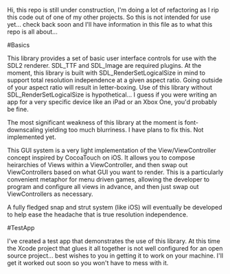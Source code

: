 Hi, this repo is still under construction, I'm doing a lot of refactoring as I rip this code out of one of my other projects. So this is not intended for use yet... check back soon and I'll have information in this file as to what this repo is all about...


#Basics

This library provides a set of basic user interface controls for use with the SDL2 renderer. SDL_TTF and SDL_Image are required plugins. At the moment, this library is built with SDL_RenderSetLogicalSize in mind to support total resolution independence at a given aspect ratio. Going outside of your aspect ratio will result in letter-boxing. Use of this library without SDL_RenderSetLogicalSize is hypothetical... I guess if you were writing an app for a very specific device like an iPad or an Xbox One, you'd probably be fine.

The most significant weakness of this library at the moment is font-downscaling yielding too much blurriness. I have plans to fix this. Not implemented yet.

This GUI system is a very light implementation of the View/ViewController concept inspired by CocoaTouch on iOS. It allows you to compose heirarchies of Views within a ViewController, and then swap out ViewControllers based on what GUI you want to render. This is a particularly convenient metaphor for menu driven games, allowing the developer to program and configure all views in advance, and then just swap out ViewControllers as necessary.

A fully fledged snap and strut system (like iOS) will eventually be developed to help ease the headache that is true resolution independence.

#TestApp

I've created a test app that demonstrates the use of this library. At this time the Xcode project that glues it all together is not well configured for an open source project... best wishes to you in getting it to work on your machine. I'll get it worked out soon so you won't have to mess with it.